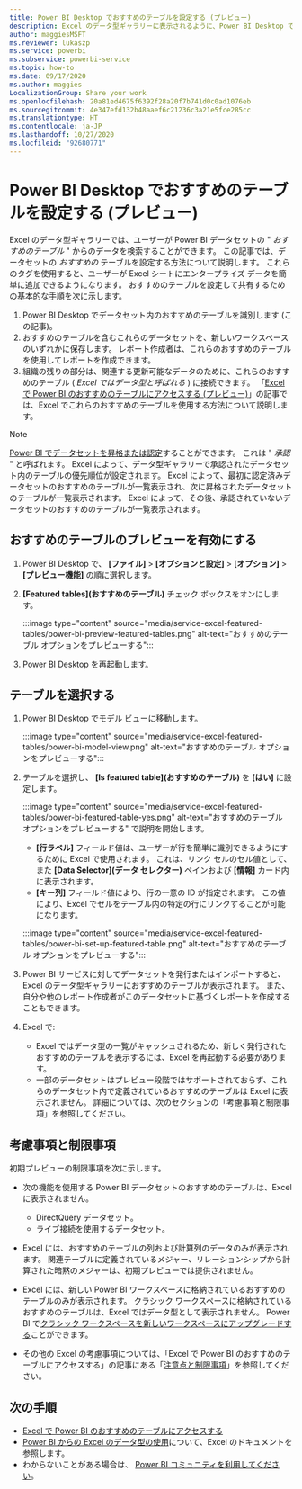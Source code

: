 ```yaml
---
title: Power BI Desktop でおすすめのテーブルを設定する (プレビュー)
description: Excel のデータ型ギャラリーに表示されるように、Power BI Desktop でおすすめのテーブルを作成します。
author: maggiesMSFT
ms.reviewer: lukaszp
ms.service: powerbi
ms.subservice: powerbi-service
ms.topic: how-to
ms.date: 09/17/2020
ms.author: maggies
LocalizationGroup: Share your work
ms.openlocfilehash: 20a81ed4675f6392f28a20f7b741d0c0ad1076eb
ms.sourcegitcommit: 4e347efd132b48aaef6c21236c3a21e5fce285cc
ms.translationtype: HT
ms.contentlocale: ja-JP
ms.lasthandoff: 10/27/2020
ms.locfileid: "92680771"
---
```

# <a name="set-featured-tables-in-power-bi-desktop-preview"></a>Power BI Desktop でおすすめのテーブルを設定する (プレビュー)

Excel のデータ型ギャラリーでは、ユーザーが Power BI データセットの " *おすすめのテーブル* " からのデータを検索することができます。 この記事では、データセットの *おすすめの* テーブルを設定する方法について説明します。 これらのタグを使用すると、ユーザーが Excel シートにエンタープライズ データを簡単に追加できるようになります。 おすすめのテーブルを設定して共有するための基本的な手順を次に示します。

1. Power BI Desktop でデータセット内のおすすめのテーブルを識別します (この記事)。
1. おすすめのテーブルを含むこれらのデータセットを、新しいワークスペースのいずれかに保存します。 レポート作成者は、これらのおすすめのテーブルを使用してレポートを作成できます。 
1. 組織の残りの部分は、関連する更新可能なデータのために、これらのおすすめのテーブル ( *Excel ではデータ型と呼ばれる* ) に接続できます。 「[Excel で Power BI のおすすめのテーブルにアクセスする (プレビュー)](service-excel-featured-tables.md)」の記事では、Excel でこれらのおすすめのテーブルを使用する方法について説明します。

> [!NOTE]
> [Power BI でデータセットを昇格または認定](../collaborate-share/service-endorse-content.md)することができます。 これは " *承認* " と呼ばれます。 Excel によって、データ型ギャラリーで承認されたデータセット内のテーブルの優先順位が設定されます。 Excel によって、最初に認定済みデータセットのおすすめのテーブルが一覧表示され、次に昇格されたデータセットのテーブルが一覧表示されます。 Excel によって、その後、承認されていないデータセットのおすすめのテーブルが一覧表示されます。 

## <a name="turn-on-the-featured-table-preview"></a>おすすめのテーブルのプレビューを有効にする

1. Power BI Desktop で、 **[ファイル]**  >  **[オプションと設定]**  >  **[オプション]**  >  **[プレビュー機能]** の順に選択します。
2. **[Featured tables]\(おすすめのテーブル\)** チェック ボックスをオンにします。

    :::image type="content" source="media/service-excel-featured-tables/power-bi-preview-featured-tables.png" alt-text="おすすめのテーブル オプションをプレビューする":::

3. Power BI Desktop を再起動します。

## <a name="select-a-table"></a>テーブルを選択する

1. Power BI Desktop でモデル ビューに移動します。

    :::image type="content" source="media/service-excel-featured-tables/power-bi-model-view.png" alt-text="おすすめのテーブル オプションをプレビューする":::
 
2. テーブルを選択し、 **[Is featured table]\(おすすめのテーブル\)** を **[はい]** に設定します。

    :::image type="content" source="media/service-excel-featured-tables/power-bi-featured-table-yes.png" alt-text="おすすめのテーブル オプションをプレビューする" で説明を開始します。
    - **[行ラベル]** フィールド値は、ユーザーが行を簡単に識別できるようにするために Excel で使用されます。 これは、リンク セルのセル値として、また **[Data Selector]\(データ セレクター\)** ペインおよび **[情報]** カード内に表示されます。 
    - **[キー列]** フィールド値により、行の一意の ID が指定されます。 この値により、Excel でセルをテーブル内の特定の行にリンクすることが可能になります。

    :::image type="content" source="media/service-excel-featured-tables/power-bi-set-up-featured-table.png" alt-text="おすすめのテーブル オプションをプレビューする":::

1. Power BI サービスに対してデータセットを発行またはインポートすると、Excel のデータ型ギャラリーにおすすめのテーブルが表示されます。 また、自分や他のレポート作成者がこのデータセットに基づくレポートを作成することもできます。

1. Excel で: 
    - Excel ではデータ型の一覧がキャッシュされるため、新しく発行されたおすすめのテーブルを表示するには、Excel を再起動する必要があります。
    - 一部のデータセットはプレビュー段階ではサポートされておらず、これらのデータセット内で定義されているおすすめのテーブルは Excel に表示されません。 詳細については、次のセクションの「考慮事項と制限事項」を参照してください。

## <a name="considerations-and-limitations"></a>考慮事項と制限事項

初期プレビューの制限事項を次に示します。

- 次の機能を使用する Power BI データセットのおすすめのテーブルは、Excel に表示されません。

    - DirectQuery データセット。
    - ライブ接続を使用するデータセット。

- Excel には、おすすめのテーブルの列および計算列のデータのみが表示されます。 関連テーブルに定義されているメジャー、リレーションシップから計算された暗黙のメジャーは、初期プレビューでは提供されません。
- Excel には、新しい Power BI ワークスペースに格納されているおすすめのテーブルのみが表示されます。 クラシック ワークスペースに格納されているおすすめのテーブルは、Excel ではデータ型として表示されません。 Power BI で[クラシック ワークスペースを新しいワークスペースにアップグレードする](service-upgrade-workspaces.md)ことができます。
- その他の Excel の考慮事項については、「Excel で Power BI のおすすめのテーブルにアクセスする」の記事にある「[注意点と制限事項](service-excel-featured-tables.md#considerations-and-limitations)」を参照してください。

## <a name="next-steps"></a>次の手順

- [Excel で Power BI のおすすめのテーブルにアクセスする](service-excel-featured-tables.md)
- [Power BI からの Excel のデータ型の使用](https://support.office.com/article/use-excel-data-types-from-power-bi-preview-cd8938ce-f963-444d-b82a-7140848241e9)について、Excel のドキュメントを参照します。
- わからないことがある場合は、 [Power BI コミュニティを利用してください](https://community.powerbi.com/)。

